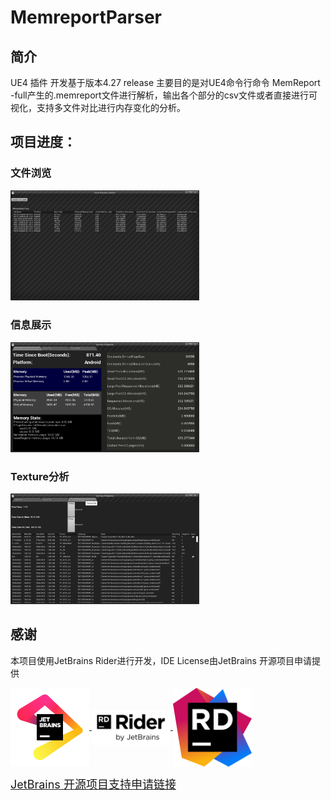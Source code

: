 # MemreportParser

## 简介

UE4 插件
开发基于版本4.27 release
主要目的是对UE4命令行命令 MemReport -full产生的.memreport文件进行解析，输出各个部分的csv文件或者直接进行可视化，支持多文件对比进行内存变化的分析。

## 项目进度：

### 文件浏览

[//]: # (Img/Browser.png)
<a href="Img/Browser.png"><img src="Img/Browser.png" alt="browser" style="max-width:60%;" /></a>

### 信息展示

[//]: # (Img/StatTab.png)
<a href="Img/StatTab.png"><img src="Img/StatTab.png" alt="StatTab" style="max-width:60%;" /></a>

### Texture分析

[//]: # (Img/TextureTab.png)
<a href="Img/TextureTab.png"><img src="Img/TextureTab.png" alt="TextureTab" style="max-width:60%;" /></a>

## **感谢**

本项目使用JetBrains Rider进行开发，IDE License由JetBrains 开源项目申请提供

<p>
  <a href="https://www.jetbrains.com/">
    <img src="jb_beam.png" style="max-width:25%;vertical-align: middle;"  alt="jb_beam"/>
  </a>
  <a href="https://www.jetbrains.com/rider/">
    <img src="Rider.png" style="max-width:25%;vertical-align: middle;"  alt="Rider"/>
  </a>
  <a href="https://www.jetbrains.com/lp/rider-unreal/">
    <img src="Rider_icon.png" style="max-width:25%;vertical-align: middle;"  alt="Rider_icon"/>
  </a>
</p>

<span style="font-size: large; ">
    <a href="https://www.jetbrains.com/lp/rider-unreal/">JetBrains 开源项目支持申请链接
    </a>
</span>

